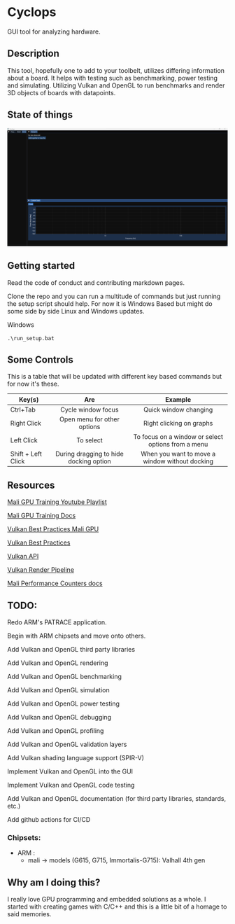# Cyclops
GUI tool for analyzing hardware.

## Description
This tool, hopefully one to add to your toolbelt, utilizes differing information about a board. It helps with testing such as benchmarking, power testing and simulating. Utilizing Vulkan and OpenGL to run benchmarks and render 3D objects of boards with datapoints.
## State of things
![state of things](./markdown/images/slow_but_steady.png)
## Getting started


Read the code of conduct and contributing markdown pages.

Clone the repo and you can run a multitude of commands but just running the setup script should help. For now it is Windows Based but might do some side by side Linux and Windows updates.

Windows
```
.\run_setup.bat
```

## Some Controls
This is a table that will be updated with different key based commands but for now it's these.

| Key(s)  |      Are      | Example |
|----------|:-------------:|:-------------:|
| Ctrl+Tab |  Cycle window focus | Quick window changing|
| Right Click |    Open menu for other options   | Right clicking on graphs |
| Left Click | To select | To focus on a window or select options from a menu |
| Shift + Left Click | During dragging to hide docking option | When you want to move a window without docking |


## Resources

[Mali GPU Training Youtube Playlist](https://www.youtube.com/watch?v=tnR4mExVClY&list=PLKjl7IFAwc4QUTejaX2vpIwXstbgf8Ik7&index=1)

[Mali GPU Training Docs](https://developer.arm.com/Gaming%20Graphics%20and%20VR#aq=%40navigationhierarchiescategories%3D%3D%22Gaming%2C%20Graphics%20and%20VR%22&numberOfResults=48&f[navigationhierarchiestopics]=Free%20Open%20Training)

[Vulkan Best Practices Mali GPU](https://developer.arm.com/documentation/101897/latest/)

[Vulkan Best Practices](https://www.vulkan.org/learn#vulkan-best-practice)

[Vulkan API](https://vulkan.lunarg.com/doc/view/latest/windows/apispec.html)

[Vulkan Render Pipeline](https://vkguide.dev/docs/chapter-2/vulkan_render_pipeline/)

[Mali Performance Counters docs](https://community.arm.com/arm-community-blogs/b/graphics-gaming-and-vr-blog/posts/mali-midgard-family-performance-counters)

## TODO:

Redo ARM's PATRACE application.

Begin with ARM chipsets and move onto others.

Add Vulkan and OpenGL third party libraries

Add Vulkan and OpenGL rendering

Add Vulkan and OpenGL benchmarking

Add Vulkan and OpenGL simulation

Add Vulkan and OpenGL power testing

Add Vulkan and OpenGL debugging

Add Vulkan and OpenGL profiling

Add Vulkan and OpenGL validation layers

Add Vulkan shading language support (SPIR-V)

Implement Vulkan and OpenGL into the GUI

Implement Vulkan and OpenGL code testing

Add Vulkan and OpenGL documentation (for third party libraries, standards, etc.)

Add github actions for CI/CD


### Chipsets:
- ARM :
  - mali -> models (G615, G715, Immortalis-G715): Valhall 4th gen

## Why am I doing this?
I really love GPU programming and embedded solutions as a whole. I started with creating games with C/C++ and this is a little bit of a homage to said memories.
